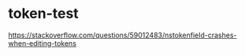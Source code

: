 # token-test

https://stackoverflow.com/questions/59012483/nstokenfield-crashes-when-editing-tokens
